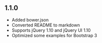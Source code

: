 1.1.0
-----
- Added bower.json
- Converted README to markdown
- Supports jQuery 1.10 and jQuery UI 1.10
- Optimized some examples for Bootstrap 3
